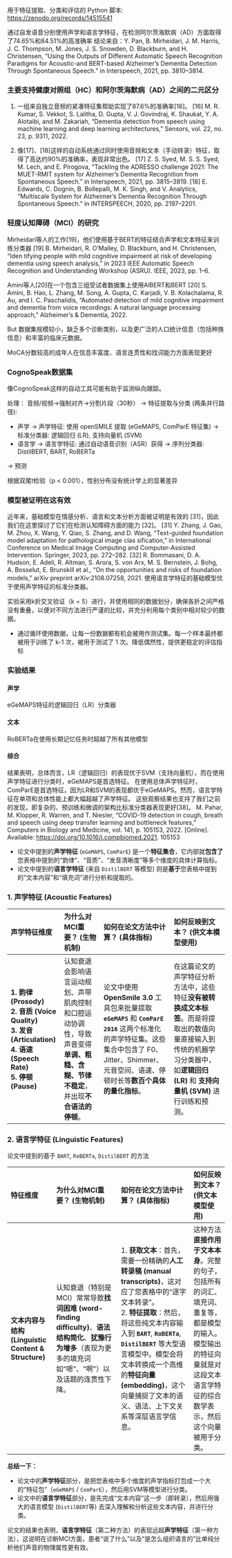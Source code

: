 

用于特征提取、分类和评估的 Python 脚本: https://zenodo.org/records/14515541

通过自发语音分别使用声学和语言学特征，在检测阿尔茨海默病（AD）方面取得了74.65%和84.51%的高准确率
结论来自：Y. Pan, B. Mirheidari, J. M. Harris, J. C. Thompson, M. Jones, J. S.
 Snowden, D. Blackburn, and H. Christensen, “Using the Outputs of
 Different Automatic Speech Recognition Paradigms for Acoustic-and
 BERT-based Alzheimer’s Dementia Detection Through Spontaneous
 Speech.” in Interspeech, 2021, pp. 3810–3814.

### 主要支持健康对照组（HC）和阿尔茨海默病（AD）之间的二元区分
1. 一组来自独立音频的紧凑特征集帮助实现了87.6%的准确率[16]。
[16] M. R. Kumar, S. Vekkot, S. Lalitha, D. Gupta, V. J. Govindraj,
 K. Shaukat, Y. A. Alotaibi, and M. Zakariah, “Dementia detection from
 speech using machine learning and deep learning architectures,” Sensors,
 vol. 22, no. 23, p. 9311, 2022.


 2. 像[17]、[18]这样的自动系统通过同时使用音频和文本（手动转录）特征，取得了高达约90%的准确率，表现非常出色。
  [17] Z. S. Syed, M. S. S. Syed, M. Lech, and E. Pirogova, “Tackling the
 ADRESSO challenge 2021: The MUET-RMIT system for Alzheimer’s
 Dementia Recognition from Spontaneous Speech.” in Interspeech, 2021,
 pp. 3815–3819.
 [18] E. Edwards, C. Dognin, B. Bollepalli, M. K. Singh, and V. Analytics,
 “Multiscale System for Alzheimer’s Dementia Recognition Through
 Spontaneous Speech.” in INTERSPEECH, 2020, pp. 2197–2201.

 ### 轻度认知障碍（MCI）的研究
Mirheidari等人的工作[19]，他们使用基于BERT的特征结合声学和文本特征来训练分类器
[19] B. Mirheidari, R. O’Malley, D. Blackburn, and H. Christensen, “Iden
tifying people with mild cognitive impairment at risk of developing  dementia using speech analysis,” in 2023 IEEE Automatic Speech
 Recognition and Understanding Workshop (ASRU). IEEE, 2023, pp.
 1–6.
 
Amini等人[20]在一个包含三组受试者数据集上使用AlBERT和BERT
[20] S. Amini, B. Hao, L. Zhang, M. Song, A. Gupta, C. Karjadi, V. B.
 Kolachalama, R. Au, and I. C. Paschalidis, “Automated detection of mild
 cognitive impairment and dementia from voice recordings: A natural
 language processing approach,” Alzheimer’s & Dementia, 2022.

But 数据集规模较小，缺乏多个诊断类别，以及更广泛的人口统计信息（包括种族信息）和丰富的临床元数据。



MoCA分数较高的成年人在信息丰富度、语言连贯性和找词能力方面表现更好

### CognoSpeak数据集
像CognoSpeak这样的自动工具可能有助于监测纵向跟踪。

处理：
音频/视频->强制对齐->分割片段（30秒）
->
特征提取与分类 (两条并行路径):
- 声学 -> 声学特征: 使用 openSMILE 提取 (eGeMAPS, ComParE 特征集) -> 标准分类器: 逻辑回归 (LR), 支持向量机 (SVM)
- 语言学 -> 语言学特征: 通过自动语音识别（ASR）获得 -> 序列分类器: DistilBERT, BART, RoBERTa

-> 预测


根据双尾t检验（p < 0.001），性别分布没有统计学上的显著差异

### 模型被证明在这有效
近年来，基础模型在情感分析、语言和文本分析方面被证明是有效的 [31]，因此我们在这里探讨了它们在检测认知障碍方面的能力 [32]。
 [31] Y. Zhang, J. Gao, M. Zhou, X. Wang, Y. Qiao, S. Zhang, and D. Wang,
 “Text-guided foundation model adaptation for pathological image clas
sification,” in International Conference on Medical Image Computing
 and Computer-Assisted Intervention. Springer, 2023, pp. 272–282.
 [32] R. Bommasani, D. A. Hudson, E. Adeli, R. Altman, S. Arora, S. von
 Arx, M. S. Bernstein, J. Bohg, A. Bosselut, E. Brunskill et al.,
 “On the opportunities and risks of foundation models,” arXiv preprint
 arXiv:2108.07258, 2021.
使用语言学特征的基础模型优于使用声学特征的标准分类器。


 实验采用k折交叉验证（k = 5）进行，并使用相同的数据划分，确保各折之间严格没有重叠，以便对不同方法进行严谨的比较，并充分利用每个类别中相对较少的数据。
 - 通过循环使用数据，让每一份数据都有机会被用作测试集。每一个样本最终都被用于训练了 k-1 次，被用于测试了 1 次。降低偶然性，提供更稳定的评估指标

### 实验结果
#### 声学
 eGeMAPS特征的逻辑回归（LR）分类器
#### 文本
 RoBERTa在使用长期记忆任务时超越了所有其他模型
#### 综合
结果表明，总体而言，LR（逻辑回归）的表现优于SVM（支持向量机），而在使用声学特征进行分类时，eGeMAPS是首选特征。
在使用总体声学特征时，ComParE是首选特征，因为LR和SVM的表现都优于eGeMAPS。然而，语言学特征在单项和总体性能上都大幅超越了声学特征。
这些观察结果也支持了我们之前的发现，即复杂的、预训练和微调的架构比标准分类器表现更好[38]。
 M. Pahar, M. Klopper, R. Warren, and T. Niesler, “COVID-19 detection
 in cough, breath and speech using deep transfer learning and bottleneck
 features,” Computers in Biology and Medicine, vol. 141, p. 105153,
 2022. [Online]. Available: https://doi.org/10.1016/j.compbiomed.2021.
 105153




 
*   论文中提到的**声学特征** (`eGeMAPS`, `ComParE`) 是一个**特征集合**，它内部就**包含了**您表格中提到的“韵律”、“音质”、“发音清晰度”等多个维度的具体计算指标。
*   论文中提到的**语言学特征** (来自 `DistilBERT` 等模型) 则是**基于**您表格中提到的“文本内容”和“填充词”进行分析和提取的。



### 1. 声学特征 (Acoustic Features)


| 声学特征维度 | 为什么对MCI重要？ (生物机制) | 如何在论文方法中计算？ (具体指标) | 如何反映到文本？ (供文本模型使用) |
| :--- | :--- | :--- | :--- |
| **1. 韵律 (Prosody)**<br>**2. 音质 (Voice Quality)**<br>**3. 发音 (Articulation)**<br>**4. 语速 (Speech Rate)**<br>**5. 停顿 (Pause)** | 认知衰退会影响语言运动规划、声带肌肉控制和口腔运动协调性，导致声音变得**单调、粗糙、含糊、节律不稳定**，并出现**不合语法的停顿**。 | 论文中使用 **OpenSmile 3.0** 工具包来批量提取 **`eGeMAPS`** 和 **`ComParE 2016`** 这两个标准化的声学特征集。这些集合中包含了 F0、Jitter、Shimmer、元音空间、语速、停顿时长等**数百个具体的量化指标**。 | 在这篇论文的声学特征分析方法中，这些特征**没有被转换成文本标签**。而是将提取出的数值向量直接输入到传统的机器学习分类器中，如**逻辑回归 (LR)** 和 **支持向量机 (SVM)** 进行训练和预测。 |

### 2. 语言学特征 (Linguistic Features)

论文中提到的基于 `BART`, `RoBERTa`, `DistilBERT` 的方法

| 特征维度 | 为什么对MCI重要？ (生物机制) | 如何在论文方法中计算？ (具体指标) | 如何反映到文本？ (供文本模型使用) |
| :--- | :--- | :--- | :--- |
| **文本内容与结构 (Linguistic Content & Structure)** | 认知衰退（特别是MCI）常常导致**找词困难 (word-finding difficulty)**、**语法结构简化**、**犹豫行为增多**（表现为更多的填充词如“嗯”、“啊”）以及话题的连贯性下降。 | 1. **获取文本**：首先，需要一份精确的**人工转录稿 (manual transcripts)**，这对应了您表格中的“逐字文本转录”。<br>2. **特征提取**：然后，将这些纯文本内容输入到 **`BART`**, **`RoBERTa`**, **`DistilBERT`** 等大型语言模型中。模型会将文本转换成一个高维的**特征向量 (embedding)**，这个向量捕捉了文本的语义、语法、上下文关系等深层语言学信息。 | 这种方法**直接作用于文本本身**。完整的句子，包括所有的词汇、填充词、重复等，都是模型的输入。模型输出的特征向量就是对这段文本语言学特征的综合数学表示，然后这个向量被用于分类。 |

**总结一下：**

*   论文中的**声学特征**部分，是把您表格中多个维度的声学指标打包成一个大的“特征包”（`eGeMAPS` / `ComParE`），然后用SVM等模型进行分类。
*   论文中的**语言学特征**部分，是先完成“文本内容”这一步（即转录），然后用强大的语言模型 (`DistilBERT`等) 去深入理解和分析这些文本内容，并进行分类。

论文的结果也表明，**语言学特征**（第二种方法）的表现远超**声学特征**（第一种方法），这说明在诊断MCI方面，患者“说了什么”以及“是怎么组织语言的”比单纯分析他们声音的物理属性更有效。